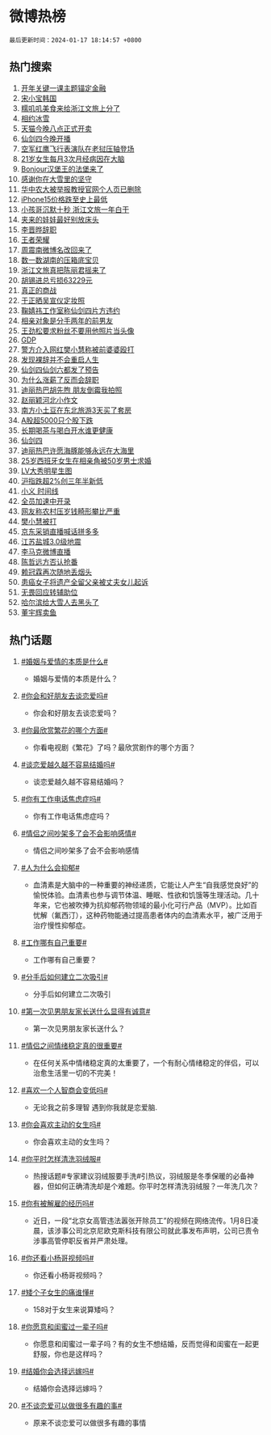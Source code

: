 # 微博热榜

`最后更新时间：2024-01-17 18:14:57 +0800`

## 热门搜索

1. [开年关键一课主题锚定金融](https://m.weibo.cn/search?containerid=100103type%3D1%26t%3D10%26q%3D%23%E5%BC%80%E5%B9%B4%E5%85%B3%E9%94%AE%E4%B8%80%E8%AF%BE%E4%B8%BB%E9%A2%98%E9%94%9A%E5%AE%9A%E9%87%91%E8%9E%8D%23&stream_entry_id=51&isnewpage=1&extparam=seat%3D1%26filter_type%3Drealtimehot%26c_type%3D51%26dgr%3D0%26q%3D%2523%25E5%25BC%2580%25E5%25B9%25B4%25E5%2585%25B3%25E9%2594%25AE%25E4%25B8%2580%25E8%25AF%25BE%25E4%25B8%25BB%25E9%25A2%2598%25E9%2594%259A%25E5%25AE%259A%25E9%2587%2591%25E8%259E%258D%2523%26cate%3D10103%26stream_entry_id%3D51%26pos%3D0%26display_time%3D1705486496%26pre_seqid%3D170548649638400300205)
1. [宋小宝韩国](https://m.weibo.cn/search?containerid=100103type%3D1%26t%3D10%26q%3D%E5%AE%8B%E5%B0%8F%E5%AE%9D%E9%9F%A9%E5%9B%BD&stream_entry_id=31&isnewpage=1&extparam=seat%3D1%26filter_type%3Drealtimehot%26band_rank%3D1%26dgr%3D0%26pos%3D0%26realpos%3D1%26c_type%3D31%26q%3D%25E5%25AE%258B%25E5%25B0%258F%25E5%25AE%259D%25E9%259F%25A9%25E5%259B%25BD%26stream_entry_id%3D31%26cate%3D5001%26lcate%3D5001%26flag%3D1%26display_time%3D1705486496%26pre_seqid%3D170548649638400300205)
1. [糯叽叽美食来给浙江文旅上分了](https://m.weibo.cn/search?containerid=100103type%3D1%26t%3D10%26q%3D%23%E7%B3%AF%E5%8F%BD%E5%8F%BD%E7%BE%8E%E9%A3%9F%E6%9D%A5%E7%BB%99%E6%B5%99%E6%B1%9F%E6%96%87%E6%97%85%E4%B8%8A%E5%88%86%E4%BA%86%23&stream_entry_id=31&isnewpage=1&extparam=seat%3D1%26filter_type%3Drealtimehot%26band_rank%3D2%26dgr%3D0%26pos%3D1%26realpos%3D2%26c_type%3D31%26q%3D%2523%25E7%25B3%25AF%25E5%258F%25BD%25E5%258F%25BD%25E7%25BE%258E%25E9%25A3%259F%25E6%259D%25A5%25E7%25BB%2599%25E6%25B5%2599%25E6%25B1%259F%25E6%2596%2587%25E6%2597%2585%25E4%25B8%258A%25E5%2588%2586%25E4%25BA%2586%2523%26stream_entry_id%3D31%26cate%3D5001%26lcate%3D5001%26flag%3D32768%26display_time%3D1705486496%26pre_seqid%3D170548649638400300205)
1. [相约冰雪](https://m.weibo.cn/search?containerid=100103type%3D1%26t%3D10%26q%3D%23%E7%9B%B8%E7%BA%A6%E5%86%B0%E9%9B%AA%23&stream_entry_id=31&isnewpage=1&extparam=seat%3D1%26filter_type%3Drealtimehot%26band_rank%3D3%26dgr%3D0%26pos%3D2%26realpos%3D3%26c_type%3D31%26q%3D%2523%25E7%259B%25B8%25E7%25BA%25A6%25E5%2586%25B0%25E9%259B%25AA%2523%26stream_entry_id%3D31%26cate%3D5001%26lcate%3D5001%26flag%3D0%26display_time%3D1705486496%26pre_seqid%3D170548649638400300205)
1. [天猫今晚八点正式开卖](https://m.weibo.cn/search?containerid=100103type%3D1%26t%3D10%26q%3D%23%E5%A4%A9%E7%8C%AB%E4%BB%8A%E6%99%9A%E5%85%AB%E7%82%B9%E6%AD%A3%E5%BC%8F%E5%BC%80%E5%8D%96%23&stream_entry_id=31&isnewpage=1&extparam=seat%3D1%26filter_type%3Drealtimehot%26band_rank%3D4%26dgr%3D0%26is_ad_pos%3D1%26pos%3D3%26c_type%3D31%26adid%3D219157%26topic_ad%3D1%26stream_entry_id%3D31%26cate%3D5001%26lcate%3D5001%26q%3D%2523%25E5%25A4%25A9%25E7%258C%25AB%25E4%25BB%258A%25E6%2599%259A%25E5%2585%25AB%25E7%2582%25B9%25E6%25AD%25A3%25E5%25BC%258F%25E5%25BC%2580%25E5%258D%2596%2523%26display_time%3D1705486496%26pre_seqid%3D170548649638400300205)
1. [仙剑四今晚开播](https://m.weibo.cn/search?containerid=100103type%3D1%26t%3D10%26q%3D%23%E4%BB%99%E5%89%91%E5%9B%9B%E4%BB%8A%E6%99%9A%E5%BC%80%E6%92%AD%23&stream_entry_id=31&isnewpage=1&extparam=seat%3D1%26filter_type%3Drealtimehot%26band_rank%3D4%26dgr%3D0%26pos%3D4%26realpos%3D4%26c_type%3D31%26q%3D%2523%25E4%25BB%2599%25E5%2589%2591%25E5%259B%259B%25E4%25BB%258A%25E6%2599%259A%25E5%25BC%2580%25E6%2592%25AD%2523%26stream_entry_id%3D31%26cate%3D5001%26lcate%3D5001%26flag%3D16%26display_time%3D1705486496%26pre_seqid%3D170548649638400300205)
1. [空军红鹰飞行表演队在老挝压轴登场](https://m.weibo.cn/search?containerid=100103type%3D1%26t%3D10%26q%3D%23%E7%A9%BA%E5%86%9B%E7%BA%A2%E9%B9%B0%E9%A3%9E%E8%A1%8C%E8%A1%A8%E6%BC%94%E9%98%9F%E5%9C%A8%E8%80%81%E6%8C%9D%E5%8E%8B%E8%BD%B4%E7%99%BB%E5%9C%BA%23&stream_entry_id=31&isnewpage=1&extparam=seat%3D1%26filter_type%3Drealtimehot%26band_rank%3D5%26dgr%3D0%26pos%3D5%26realpos%3D5%26c_type%3D31%26q%3D%2523%25E7%25A9%25BA%25E5%2586%259B%25E7%25BA%25A2%25E9%25B9%25B0%25E9%25A3%259E%25E8%25A1%258C%25E8%25A1%25A8%25E6%25BC%2594%25E9%2598%259F%25E5%259C%25A8%25E8%2580%2581%25E6%258C%259D%25E5%258E%258B%25E8%25BD%25B4%25E7%2599%25BB%25E5%259C%25BA%2523%26stream_entry_id%3D31%26cate%3D5001%26lcate%3D5001%26flag%3D32768%26display_time%3D1705486496%26pre_seqid%3D170548649638400300205)
1. [21岁女生每月3次月经病因在大脑](https://m.weibo.cn/search?containerid=100103type%3D1%26t%3D10%26q%3D%2321%E5%B2%81%E5%A5%B3%E7%94%9F%E6%AF%8F%E6%9C%883%E6%AC%A1%E6%9C%88%E7%BB%8F%E7%97%85%E5%9B%A0%E5%9C%A8%E5%A4%A7%E8%84%91%23&stream_entry_id=31&isnewpage=1&extparam=seat%3D1%26filter_type%3Drealtimehot%26band_rank%3D6%26dgr%3D0%26pos%3D6%26realpos%3D6%26c_type%3D31%26q%3D%252321%25E5%25B2%2581%25E5%25A5%25B3%25E7%2594%259F%25E6%25AF%258F%25E6%259C%25883%25E6%25AC%25A1%25E6%259C%2588%25E7%25BB%258F%25E7%2597%2585%25E5%259B%25A0%25E5%259C%25A8%25E5%25A4%25A7%25E8%2584%2591%2523%26stream_entry_id%3D31%26cate%3D5001%26lcate%3D5001%26flag%3D2%26display_time%3D1705486496%26pre_seqid%3D170548649638400300205)
1. [Bonjour汉堡王的法堡来了](https://m.weibo.cn/search?containerid=100103type%3D1%26t%3D10%26q%3D%23Bonjour%E6%B1%89%E5%A0%A1%E7%8E%8B%E7%9A%84%E6%B3%95%E5%A0%A1%E6%9D%A5%E4%BA%86%23&stream_entry_id=31&isnewpage=1&extparam=seat%3D1%26filter_type%3Drealtimehot%26band_rank%3D7%26dgr%3D0%26is_ad_pos%3D1%26pos%3D7%26c_type%3D31%26adid%3D219140%26topic_ad%3D1%26stream_entry_id%3D31%26cate%3D5001%26lcate%3D5001%26q%3D%2523Bonjour%25E6%25B1%2589%25E5%25A0%25A1%25E7%258E%258B%25E7%259A%2584%25E6%25B3%2595%25E5%25A0%25A1%25E6%259D%25A5%25E4%25BA%2586%2523%26display_time%3D1705486496%26pre_seqid%3D170548649638400300205)
1. [感谢你在大雪里的坚守](https://m.weibo.cn/search?containerid=100103type%3D1%26t%3D10%26q%3D%23%E6%84%9F%E8%B0%A2%E4%BD%A0%E5%9C%A8%E5%A4%A7%E9%9B%AA%E9%87%8C%E7%9A%84%E5%9D%9A%E5%AE%88%23&stream_entry_id=31&isnewpage=1&extparam=seat%3D1%26filter_type%3Drealtimehot%26band_rank%3D7%26dgr%3D0%26pos%3D8%26realpos%3D7%26c_type%3D31%26q%3D%2523%25E6%2584%259F%25E8%25B0%25A2%25E4%25BD%25A0%25E5%259C%25A8%25E5%25A4%25A7%25E9%259B%25AA%25E9%2587%258C%25E7%259A%2584%25E5%259D%259A%25E5%25AE%2588%2523%26stream_entry_id%3D31%26cate%3D5001%26lcate%3D5001%26flag%3D32768%26display_time%3D1705486496%26pre_seqid%3D170548649638400300205)
1. [华中农大被举报教授官网个人页已删除](https://m.weibo.cn/search?containerid=100103type%3D1%26t%3D10%26q%3D%23%E5%8D%8E%E4%B8%AD%E5%86%9C%E5%A4%A7%E8%A2%AB%E4%B8%BE%E6%8A%A5%E6%95%99%E6%8E%88%E5%AE%98%E7%BD%91%E4%B8%AA%E4%BA%BA%E9%A1%B5%E5%B7%B2%E5%88%A0%E9%99%A4%23&stream_entry_id=31&isnewpage=1&extparam=seat%3D1%26filter_type%3Drealtimehot%26band_rank%3D8%26dgr%3D0%26pos%3D9%26realpos%3D8%26c_type%3D31%26q%3D%2523%25E5%258D%258E%25E4%25B8%25AD%25E5%2586%259C%25E5%25A4%25A7%25E8%25A2%25AB%25E4%25B8%25BE%25E6%258A%25A5%25E6%2595%2599%25E6%258E%2588%25E5%25AE%2598%25E7%25BD%2591%25E4%25B8%25AA%25E4%25BA%25BA%25E9%25A1%25B5%25E5%25B7%25B2%25E5%2588%25A0%25E9%2599%25A4%2523%26stream_entry_id%3D31%26cate%3D5001%26lcate%3D5001%26flag%3D1%26display_time%3D1705486496%26pre_seqid%3D170548649638400300205)
1. [iPhone15价格跌至史上最低](https://m.weibo.cn/search?containerid=100103type%3D1%26t%3D10%26q%3D%23iPhone15%E4%BB%B7%E6%A0%BC%E8%B7%8C%E8%87%B3%E5%8F%B2%E4%B8%8A%E6%9C%80%E4%BD%8E%23&stream_entry_id=31&isnewpage=1&extparam=seat%3D1%26filter_type%3Drealtimehot%26band_rank%3D9%26dgr%3D0%26pos%3D10%26realpos%3D9%26c_type%3D31%26q%3D%2523iPhone15%25E4%25BB%25B7%25E6%25A0%25BC%25E8%25B7%258C%25E8%2587%25B3%25E5%258F%25B2%25E4%25B8%258A%25E6%259C%2580%25E4%25BD%258E%2523%26stream_entry_id%3D31%26cate%3D5001%26lcate%3D5001%26flag%3D2%26display_time%3D1705486496%26pre_seqid%3D170548649638400300205)
1. [小孩哥沉默十秒 浙江文旅一年白干](https://m.weibo.cn/search?containerid=100103type%3D1%26t%3D10%26q%3D%E5%B0%8F%E5%AD%A9%E5%93%A5%E6%B2%89%E9%BB%98%E5%8D%81%E7%A7%92+%E6%B5%99%E6%B1%9F%E6%96%87%E6%97%85%E4%B8%80%E5%B9%B4%E7%99%BD%E5%B9%B2&stream_entry_id=31&isnewpage=1&extparam=seat%3D1%26filter_type%3Drealtimehot%26band_rank%3D10%26dgr%3D0%26pos%3D11%26realpos%3D10%26c_type%3D31%26q%3D%25E5%25B0%258F%25E5%25AD%25A9%25E5%2593%25A5%25E6%25B2%2589%25E9%25BB%2598%25E5%258D%2581%25E7%25A7%2592%2520%25E6%25B5%2599%25E6%25B1%259F%25E6%2596%2587%25E6%2597%2585%25E4%25B8%2580%25E5%25B9%25B4%25E7%2599%25BD%25E5%25B9%25B2%26stream_entry_id%3D31%26cate%3D5001%26lcate%3D5001%26flag%3D1%26display_time%3D1705486496%26pre_seqid%3D170548649638400300205)
1. [夹来的娃娃最好别放床头](https://m.weibo.cn/search?containerid=100103type%3D1%26t%3D10%26q%3D%23%E5%A4%B9%E6%9D%A5%E7%9A%84%E5%A8%83%E5%A8%83%E6%9C%80%E5%A5%BD%E5%88%AB%E6%94%BE%E5%BA%8A%E5%A4%B4%23&stream_entry_id=31&isnewpage=1&extparam=seat%3D1%26filter_type%3Drealtimehot%26band_rank%3D11%26dgr%3D0%26pos%3D12%26realpos%3D11%26c_type%3D31%26q%3D%2523%25E5%25A4%25B9%25E6%259D%25A5%25E7%259A%2584%25E5%25A8%2583%25E5%25A8%2583%25E6%259C%2580%25E5%25A5%25BD%25E5%2588%25AB%25E6%2594%25BE%25E5%25BA%258A%25E5%25A4%25B4%2523%26stream_entry_id%3D31%26cate%3D5001%26lcate%3D5001%26flag%3D1%26display_time%3D1705486496%26pre_seqid%3D170548649638400300205)
1. [李晋晔辞职](https://m.weibo.cn/search?containerid=100103type%3D1%26t%3D10%26q%3D%23%E6%9D%8E%E6%99%8B%E6%99%94%E8%BE%9E%E8%81%8C%23&stream_entry_id=31&isnewpage=1&extparam=seat%3D1%26filter_type%3Drealtimehot%26band_rank%3D12%26dgr%3D0%26pos%3D13%26realpos%3D12%26c_type%3D31%26q%3D%2523%25E6%259D%258E%25E6%2599%258B%25E6%2599%2594%25E8%25BE%259E%25E8%2581%258C%2523%26stream_entry_id%3D31%26cate%3D5001%26lcate%3D5001%26flag%3D2%26display_time%3D1705486496%26pre_seqid%3D170548649638400300205)
1. [王者荣耀](https://m.weibo.cn/search?containerid=100103type%3D1%26t%3D10%26q%3D%E7%8E%8B%E8%80%85%E8%8D%A3%E8%80%80&stream_entry_id=31&isnewpage=1&extparam=seat%3D1%26filter_type%3Drealtimehot%26band_rank%3D13%26dgr%3D0%26pos%3D14%26realpos%3D13%26c_type%3D31%26q%3D%25E7%258E%258B%25E8%2580%2585%25E8%258D%25A3%25E8%2580%2580%26stream_entry_id%3D31%26cate%3D5001%26lcate%3D5001%26flag%3D1%26display_time%3D1705486496%26pre_seqid%3D170548649638400300205)
1. [周震南微博名改回来了](https://m.weibo.cn/search?containerid=100103type%3D1%26t%3D10%26q%3D%23%E5%91%A8%E9%9C%87%E5%8D%97%E5%BE%AE%E5%8D%9A%E5%90%8D%E6%94%B9%E5%9B%9E%E6%9D%A5%E4%BA%86%23&stream_entry_id=31&isnewpage=1&extparam=seat%3D1%26filter_type%3Drealtimehot%26band_rank%3D14%26dgr%3D0%26pos%3D15%26realpos%3D14%26c_type%3D31%26q%3D%2523%25E5%2591%25A8%25E9%259C%2587%25E5%258D%2597%25E5%25BE%25AE%25E5%258D%259A%25E5%2590%258D%25E6%2594%25B9%25E5%259B%259E%25E6%259D%25A5%25E4%25BA%2586%2523%26stream_entry_id%3D31%26cate%3D5001%26lcate%3D5001%26flag%3D2%26display_time%3D1705486496%26pre_seqid%3D170548649638400300205)
1. [数一数湖南的压箱底宝贝](https://m.weibo.cn/search?containerid=100103type%3D1%26t%3D10%26q%3D%23%E6%95%B0%E4%B8%80%E6%95%B0%E6%B9%96%E5%8D%97%E7%9A%84%E5%8E%8B%E7%AE%B1%E5%BA%95%E5%AE%9D%E8%B4%9D%23&stream_entry_id=31&isnewpage=1&extparam=seat%3D1%26filter_type%3Drealtimehot%26band_rank%3D15%26dgr%3D0%26pos%3D16%26realpos%3D15%26c_type%3D31%26q%3D%2523%25E6%2595%25B0%25E4%25B8%2580%25E6%2595%25B0%25E6%25B9%2596%25E5%258D%2597%25E7%259A%2584%25E5%258E%258B%25E7%25AE%25B1%25E5%25BA%2595%25E5%25AE%259D%25E8%25B4%259D%2523%26adid%3D219233%26stream_entry_id%3D31%26cate%3D5001%26lcate%3D5001%26flag%3D0%26display_time%3D1705486496%26pre_seqid%3D170548649638400300205)
1. [浙江文旅真把陈丽君摇来了](https://m.weibo.cn/search?containerid=100103type%3D1%26t%3D10%26q%3D%23%E6%B5%99%E6%B1%9F%E6%96%87%E6%97%85%E7%9C%9F%E6%8A%8A%E9%99%88%E4%B8%BD%E5%90%9B%E6%91%87%E6%9D%A5%E4%BA%86%23&stream_entry_id=31&isnewpage=1&extparam=seat%3D1%26filter_type%3Drealtimehot%26band_rank%3D16%26dgr%3D0%26pos%3D17%26realpos%3D16%26c_type%3D31%26q%3D%2523%25E6%25B5%2599%25E6%25B1%259F%25E6%2596%2587%25E6%2597%2585%25E7%259C%259F%25E6%258A%258A%25E9%2599%2588%25E4%25B8%25BD%25E5%2590%259B%25E6%2591%2587%25E6%259D%25A5%25E4%25BA%2586%2523%26stream_entry_id%3D31%26cate%3D5001%26lcate%3D5001%26flag%3D1%26display_time%3D1705486496%26pre_seqid%3D170548649638400300205)
1. [胡锡进总亏损63229元](https://m.weibo.cn/search?containerid=100103type%3D1%26t%3D10%26q%3D%23%E8%83%A1%E9%94%A1%E8%BF%9B%E6%80%BB%E4%BA%8F%E6%8D%9F63229%E5%85%83%23&stream_entry_id=31&isnewpage=1&extparam=seat%3D1%26filter_type%3Drealtimehot%26band_rank%3D17%26dgr%3D0%26pos%3D18%26realpos%3D17%26c_type%3D31%26q%3D%2523%25E8%2583%25A1%25E9%2594%25A1%25E8%25BF%259B%25E6%2580%25BB%25E4%25BA%258F%25E6%258D%259F63229%25E5%2585%2583%2523%26stream_entry_id%3D31%26cate%3D5001%26lcate%3D5001%26flag%3D1%26display_time%3D1705486496%26pre_seqid%3D170548649638400300205)
1. [真正的商战](https://m.weibo.cn/search?containerid=100103type%3D1%26t%3D10%26q%3D%E7%9C%9F%E6%AD%A3%E7%9A%84%E5%95%86%E6%88%98&stream_entry_id=31&isnewpage=1&extparam=seat%3D1%26filter_type%3Drealtimehot%26band_rank%3D18%26dgr%3D0%26pos%3D19%26realpos%3D18%26c_type%3D31%26q%3D%25E7%259C%259F%25E6%25AD%25A3%25E7%259A%2584%25E5%2595%2586%25E6%2588%2598%26stream_entry_id%3D31%26cate%3D5001%26lcate%3D5001%26flag%3D1%26display_time%3D1705486496%26pre_seqid%3D170548649638400300205)
1. [于正晒吴宣仪定妆照](https://m.weibo.cn/search?containerid=100103type%3D1%26t%3D10%26q%3D%23%E4%BA%8E%E6%AD%A3%E6%99%92%E5%90%B4%E5%AE%A3%E4%BB%AA%E5%AE%9A%E5%A6%86%E7%85%A7%23&stream_entry_id=31&isnewpage=1&extparam=seat%3D1%26filter_type%3Drealtimehot%26band_rank%3D19%26dgr%3D0%26pos%3D20%26realpos%3D19%26c_type%3D31%26q%3D%2523%25E4%25BA%258E%25E6%25AD%25A3%25E6%2599%2592%25E5%2590%25B4%25E5%25AE%25A3%25E4%25BB%25AA%25E5%25AE%259A%25E5%25A6%2586%25E7%2585%25A7%2523%26stream_entry_id%3D31%26cate%3D5001%26lcate%3D5001%26flag%3D1%26display_time%3D1705486496%26pre_seqid%3D170548649638400300205)
1. [鞠婧祎工作室称仙剑四片方违约](https://m.weibo.cn/search?containerid=100103type%3D1%26t%3D10%26q%3D%23%E9%9E%A0%E5%A9%A7%E7%A5%8E%E5%B7%A5%E4%BD%9C%E5%AE%A4%E7%A7%B0%E4%BB%99%E5%89%91%E5%9B%9B%E7%89%87%E6%96%B9%E8%BF%9D%E7%BA%A6%23&stream_entry_id=31&isnewpage=1&extparam=seat%3D1%26filter_type%3Drealtimehot%26band_rank%3D20%26dgr%3D0%26pos%3D21%26realpos%3D20%26c_type%3D31%26q%3D%2523%25E9%259E%25A0%25E5%25A9%25A7%25E7%25A5%258E%25E5%25B7%25A5%25E4%25BD%259C%25E5%25AE%25A4%25E7%25A7%25B0%25E4%25BB%2599%25E5%2589%2591%25E5%259B%259B%25E7%2589%2587%25E6%2596%25B9%25E8%25BF%259D%25E7%25BA%25A6%2523%26stream_entry_id%3D31%26cate%3D5001%26lcate%3D5001%26flag%3D0%26display_time%3D1705486496%26pre_seqid%3D170548649638400300205)
1. [相亲对象是分手两年的前男友](https://m.weibo.cn/search?containerid=100103type%3D1%26t%3D10%26q%3D%23%E7%9B%B8%E4%BA%B2%E5%AF%B9%E8%B1%A1%E6%98%AF%E5%88%86%E6%89%8B%E4%B8%A4%E5%B9%B4%E7%9A%84%E5%89%8D%E7%94%B7%E5%8F%8B%23&stream_entry_id=31&isnewpage=1&extparam=seat%3D1%26filter_type%3Drealtimehot%26band_rank%3D21%26dgr%3D0%26pos%3D22%26realpos%3D21%26c_type%3D31%26q%3D%2523%25E7%259B%25B8%25E4%25BA%25B2%25E5%25AF%25B9%25E8%25B1%25A1%25E6%2598%25AF%25E5%2588%2586%25E6%2589%258B%25E4%25B8%25A4%25E5%25B9%25B4%25E7%259A%2584%25E5%2589%258D%25E7%2594%25B7%25E5%258F%258B%2523%26stream_entry_id%3D31%26cate%3D5001%26lcate%3D5001%26flag%3D1%26display_time%3D1705486496%26pre_seqid%3D170548649638400300205)
1. [王劲松要求粉丝不要用他照片当头像](https://m.weibo.cn/search?containerid=100103type%3D1%26t%3D10%26q%3D%23%E7%8E%8B%E5%8A%B2%E6%9D%BE%E8%A6%81%E6%B1%82%E7%B2%89%E4%B8%9D%E4%B8%8D%E8%A6%81%E7%94%A8%E4%BB%96%E7%85%A7%E7%89%87%E5%BD%93%E5%A4%B4%E5%83%8F%23&stream_entry_id=31&isnewpage=1&extparam=seat%3D1%26filter_type%3Drealtimehot%26band_rank%3D22%26dgr%3D0%26pos%3D23%26realpos%3D22%26c_type%3D31%26q%3D%2523%25E7%258E%258B%25E5%258A%25B2%25E6%259D%25BE%25E8%25A6%2581%25E6%25B1%2582%25E7%25B2%2589%25E4%25B8%259D%25E4%25B8%258D%25E8%25A6%2581%25E7%2594%25A8%25E4%25BB%2596%25E7%2585%25A7%25E7%2589%2587%25E5%25BD%2593%25E5%25A4%25B4%25E5%2583%258F%2523%26stream_entry_id%3D31%26cate%3D5001%26lcate%3D5001%26flag%3D1%26display_time%3D1705486496%26pre_seqid%3D170548649638400300205)
1. [GDP](https://m.weibo.cn/search?containerid=100103type%3D1%26t%3D10%26q%3DGDP&stream_entry_id=31&isnewpage=1&extparam=seat%3D1%26filter_type%3Drealtimehot%26band_rank%3D23%26dgr%3D0%26pos%3D24%26realpos%3D23%26c_type%3D31%26q%3DGDP%26stream_entry_id%3D31%26cate%3D5001%26lcate%3D5001%26flag%3D1%26display_time%3D1705486496%26pre_seqid%3D170548649638400300205)
1. [警方介入网红樊小慧称被前婆婆殴打](https://m.weibo.cn/search?containerid=100103type%3D1%26t%3D10%26q%3D%23%E8%AD%A6%E6%96%B9%E4%BB%8B%E5%85%A5%E7%BD%91%E7%BA%A2%E6%A8%8A%E5%B0%8F%E6%85%A7%E7%A7%B0%E8%A2%AB%E5%89%8D%E5%A9%86%E5%A9%86%E6%AE%B4%E6%89%93%23&stream_entry_id=31&isnewpage=1&extparam=seat%3D1%26filter_type%3Drealtimehot%26band_rank%3D24%26dgr%3D0%26pos%3D25%26realpos%3D24%26c_type%3D31%26q%3D%2523%25E8%25AD%25A6%25E6%2596%25B9%25E4%25BB%258B%25E5%2585%25A5%25E7%25BD%2591%25E7%25BA%25A2%25E6%25A8%258A%25E5%25B0%258F%25E6%2585%25A7%25E7%25A7%25B0%25E8%25A2%25AB%25E5%2589%258D%25E5%25A9%2586%25E5%25A9%2586%25E6%25AE%25B4%25E6%2589%2593%2523%26stream_entry_id%3D31%26cate%3D5001%26lcate%3D5001%26flag%3D0%26display_time%3D1705486496%26pre_seqid%3D170548649638400300205)
1. [发现裸辞并不会重启人生](https://m.weibo.cn/search?containerid=100103type%3D1%26t%3D10%26q%3D%23%E5%8F%91%E7%8E%B0%E8%A3%B8%E8%BE%9E%E5%B9%B6%E4%B8%8D%E4%BC%9A%E9%87%8D%E5%90%AF%E4%BA%BA%E7%94%9F%23&stream_entry_id=31&isnewpage=1&extparam=seat%3D1%26filter_type%3Drealtimehot%26band_rank%3D25%26dgr%3D0%26pos%3D26%26realpos%3D25%26c_type%3D31%26q%3D%2523%25E5%258F%2591%25E7%258E%25B0%25E8%25A3%25B8%25E8%25BE%259E%25E5%25B9%25B6%25E4%25B8%258D%25E4%25BC%259A%25E9%2587%258D%25E5%2590%25AF%25E4%25BA%25BA%25E7%2594%259F%2523%26stream_entry_id%3D31%26cate%3D5001%26lcate%3D5001%26flag%3D1%26display_time%3D1705486496%26pre_seqid%3D170548649638400300205)
1. [仙剑四仙剑六都发了预告](https://m.weibo.cn/search?containerid=100103type%3D1%26t%3D10%26q%3D%23%E4%BB%99%E5%89%91%E5%9B%9B%E4%BB%99%E5%89%91%E5%85%AD%E9%83%BD%E5%8F%91%E4%BA%86%E9%A2%84%E5%91%8A%23&stream_entry_id=31&isnewpage=1&extparam=seat%3D1%26filter_type%3Drealtimehot%26band_rank%3D26%26dgr%3D0%26pos%3D27%26realpos%3D26%26c_type%3D31%26q%3D%2523%25E4%25BB%2599%25E5%2589%2591%25E5%259B%259B%25E4%25BB%2599%25E5%2589%2591%25E5%2585%25AD%25E9%2583%25BD%25E5%258F%2591%25E4%25BA%2586%25E9%25A2%2584%25E5%2591%258A%2523%26stream_entry_id%3D31%26cate%3D5001%26lcate%3D5001%26flag%3D0%26display_time%3D1705486496%26pre_seqid%3D170548649638400300205)
1. [为什么涨薪了反而会辞职](https://m.weibo.cn/search?containerid=100103type%3D1%26t%3D10%26q%3D%23%E4%B8%BA%E4%BB%80%E4%B9%88%E6%B6%A8%E8%96%AA%E4%BA%86%E5%8F%8D%E8%80%8C%E4%BC%9A%E8%BE%9E%E8%81%8C%23&stream_entry_id=31&isnewpage=1&extparam=seat%3D1%26filter_type%3Drealtimehot%26band_rank%3D27%26dgr%3D0%26pos%3D28%26realpos%3D27%26c_type%3D31%26q%3D%2523%25E4%25B8%25BA%25E4%25BB%2580%25E4%25B9%2588%25E6%25B6%25A8%25E8%2596%25AA%25E4%25BA%2586%25E5%258F%258D%25E8%2580%258C%25E4%25BC%259A%25E8%25BE%259E%25E8%2581%258C%2523%26stream_entry_id%3D31%26cate%3D5001%26lcate%3D5001%26flag%3D1%26display_time%3D1705486496%26pre_seqid%3D170548649638400300205)
1. [迪丽热巴胡先煦 朋友倒霉我拍照](https://m.weibo.cn/search?containerid=100103type%3D1%26t%3D10%26q%3D%E8%BF%AA%E4%B8%BD%E7%83%AD%E5%B7%B4%E8%83%A1%E5%85%88%E7%85%A6+%E6%9C%8B%E5%8F%8B%E5%80%92%E9%9C%89%E6%88%91%E6%8B%8D%E7%85%A7&stream_entry_id=31&isnewpage=1&extparam=seat%3D1%26filter_type%3Drealtimehot%26band_rank%3D28%26dgr%3D0%26pos%3D29%26realpos%3D28%26c_type%3D31%26q%3D%25E8%25BF%25AA%25E4%25B8%25BD%25E7%2583%25AD%25E5%25B7%25B4%25E8%2583%25A1%25E5%2585%2588%25E7%2585%25A6%2520%25E6%259C%258B%25E5%258F%258B%25E5%2580%2592%25E9%259C%2589%25E6%2588%2591%25E6%258B%258D%25E7%2585%25A7%26stream_entry_id%3D31%26cate%3D5001%26lcate%3D5001%26flag%3D0%26display_time%3D1705486496%26pre_seqid%3D170548649638400300205)
1. [赵丽颖河北小作文](https://m.weibo.cn/search?containerid=100103type%3D1%26t%3D10%26q%3D%23%E8%B5%B5%E4%B8%BD%E9%A2%96%E6%B2%B3%E5%8C%97%E5%B0%8F%E4%BD%9C%E6%96%87%23&stream_entry_id=31&isnewpage=1&extparam=seat%3D1%26filter_type%3Drealtimehot%26band_rank%3D29%26dgr%3D0%26pos%3D30%26realpos%3D29%26c_type%3D31%26q%3D%2523%25E8%25B5%25B5%25E4%25B8%25BD%25E9%25A2%2596%25E6%25B2%25B3%25E5%258C%2597%25E5%25B0%258F%25E4%25BD%259C%25E6%2596%2587%2523%26stream_entry_id%3D31%26cate%3D5001%26lcate%3D5001%26flag%3D1%26display_time%3D1705486496%26pre_seqid%3D170548649638400300205)
1. [南方小土豆在东北旅游3天买了套房](https://m.weibo.cn/search?containerid=100103type%3D1%26t%3D10%26q%3D%23%E5%8D%97%E6%96%B9%E5%B0%8F%E5%9C%9F%E8%B1%86%E5%9C%A8%E4%B8%9C%E5%8C%97%E6%97%85%E6%B8%B83%E5%A4%A9%E4%B9%B0%E4%BA%86%E5%A5%97%E6%88%BF%23&stream_entry_id=31&isnewpage=1&extparam=seat%3D1%26filter_type%3Drealtimehot%26band_rank%3D30%26dgr%3D0%26pos%3D31%26realpos%3D30%26c_type%3D31%26q%3D%2523%25E5%258D%2597%25E6%2596%25B9%25E5%25B0%258F%25E5%259C%259F%25E8%25B1%2586%25E5%259C%25A8%25E4%25B8%259C%25E5%258C%2597%25E6%2597%2585%25E6%25B8%25B83%25E5%25A4%25A9%25E4%25B9%25B0%25E4%25BA%2586%25E5%25A5%2597%25E6%2588%25BF%2523%26stream_entry_id%3D31%26cate%3D5001%26lcate%3D5001%26flag%3D0%26display_time%3D1705486496%26pre_seqid%3D170548649638400300205)
1. [A股超5000只个股下跌](https://m.weibo.cn/search?containerid=100103type%3D1%26t%3D10%26q%3D%23A%E8%82%A1%E8%B6%855000%E5%8F%AA%E4%B8%AA%E8%82%A1%E4%B8%8B%E8%B7%8C%23&stream_entry_id=31&isnewpage=1&extparam=seat%3D1%26filter_type%3Drealtimehot%26band_rank%3D31%26dgr%3D0%26pos%3D32%26realpos%3D31%26c_type%3D31%26q%3D%2523A%25E8%2582%25A1%25E8%25B6%25855000%25E5%258F%25AA%25E4%25B8%25AA%25E8%2582%25A1%25E4%25B8%258B%25E8%25B7%258C%2523%26stream_entry_id%3D31%26cate%3D5001%26lcate%3D5001%26flag%3D0%26display_time%3D1705486496%26pre_seqid%3D170548649638400300205)
1. [长期喝茶与喝白开水谁更健康](https://m.weibo.cn/search?containerid=100103type%3D1%26t%3D10%26q%3D%23%E9%95%BF%E6%9C%9F%E5%96%9D%E8%8C%B6%E4%B8%8E%E5%96%9D%E7%99%BD%E5%BC%80%E6%B0%B4%E8%B0%81%E6%9B%B4%E5%81%A5%E5%BA%B7%23&stream_entry_id=31&isnewpage=1&extparam=seat%3D1%26filter_type%3Drealtimehot%26band_rank%3D32%26dgr%3D0%26pos%3D33%26realpos%3D32%26c_type%3D31%26q%3D%2523%25E9%2595%25BF%25E6%259C%259F%25E5%2596%259D%25E8%258C%25B6%25E4%25B8%258E%25E5%2596%259D%25E7%2599%25BD%25E5%25BC%2580%25E6%25B0%25B4%25E8%25B0%2581%25E6%259B%25B4%25E5%2581%25A5%25E5%25BA%25B7%2523%26stream_entry_id%3D31%26cate%3D5001%26lcate%3D5001%26flag%3D0%26display_time%3D1705486496%26pre_seqid%3D170548649638400300205)
1. [仙剑四](https://m.weibo.cn/search?containerid=100103type%3D1%26t%3D10%26q%3D%E4%BB%99%E5%89%91%E5%9B%9B&stream_entry_id=31&isnewpage=1&extparam=seat%3D1%26filter_type%3Drealtimehot%26band_rank%3D33%26dgr%3D0%26pos%3D34%26realpos%3D33%26c_type%3D31%26q%3D%25E4%25BB%2599%25E5%2589%2591%25E5%259B%259B%26stream_entry_id%3D31%26cate%3D5001%26lcate%3D5001%26flag%3D0%26display_time%3D1705486496%26pre_seqid%3D170548649638400300205)
1. [迪丽热巴许愿海豚能够永远在大海里](https://m.weibo.cn/search?containerid=100103type%3D1%26t%3D10%26q%3D%23%E8%BF%AA%E4%B8%BD%E7%83%AD%E5%B7%B4%E8%AE%B8%E6%84%BF%E6%B5%B7%E8%B1%9A%E8%83%BD%E5%A4%9F%E6%B0%B8%E8%BF%9C%E5%9C%A8%E5%A4%A7%E6%B5%B7%E9%87%8C%23&stream_entry_id=31&isnewpage=1&extparam=seat%3D1%26filter_type%3Drealtimehot%26band_rank%3D34%26dgr%3D0%26pos%3D35%26realpos%3D34%26c_type%3D31%26q%3D%2523%25E8%25BF%25AA%25E4%25B8%25BD%25E7%2583%25AD%25E5%25B7%25B4%25E8%25AE%25B8%25E6%2584%25BF%25E6%25B5%25B7%25E8%25B1%259A%25E8%2583%25BD%25E5%25A4%259F%25E6%25B0%25B8%25E8%25BF%259C%25E5%259C%25A8%25E5%25A4%25A7%25E6%25B5%25B7%25E9%2587%258C%2523%26stream_entry_id%3D31%26cate%3D5001%26lcate%3D5001%26flag%3D1%26display_time%3D1705486496%26pre_seqid%3D170548649638400300205)
1. [25岁西班牙女生在相亲角被50岁男士求婚](https://m.weibo.cn/search?containerid=100103type%3D1%26t%3D10%26q%3D%2325%E5%B2%81%E8%A5%BF%E7%8F%AD%E7%89%99%E5%A5%B3%E7%94%9F%E5%9C%A8%E7%9B%B8%E4%BA%B2%E8%A7%92%E8%A2%AB50%E5%B2%81%E7%94%B7%E5%A3%AB%E6%B1%82%E5%A9%9A%23&stream_entry_id=31&isnewpage=1&extparam=seat%3D1%26filter_type%3Drealtimehot%26band_rank%3D35%26dgr%3D0%26pos%3D36%26realpos%3D35%26c_type%3D31%26q%3D%252325%25E5%25B2%2581%25E8%25A5%25BF%25E7%258F%25AD%25E7%2589%2599%25E5%25A5%25B3%25E7%2594%259F%25E5%259C%25A8%25E7%259B%25B8%25E4%25BA%25B2%25E8%25A7%2592%25E8%25A2%25AB50%25E5%25B2%2581%25E7%2594%25B7%25E5%25A3%25AB%25E6%25B1%2582%25E5%25A9%259A%2523%26stream_entry_id%3D31%26cate%3D5001%26lcate%3D5001%26flag%3D1%26display_time%3D1705486496%26pre_seqid%3D170548649638400300205)
1. [LV大秀明星生图](https://m.weibo.cn/search?containerid=100103type%3D1%26t%3D10%26q%3DLV%E5%A4%A7%E7%A7%80%E6%98%8E%E6%98%9F%E7%94%9F%E5%9B%BE&stream_entry_id=31&isnewpage=1&extparam=seat%3D1%26filter_type%3Drealtimehot%26band_rank%3D36%26dgr%3D0%26pos%3D37%26realpos%3D36%26c_type%3D31%26q%3DLV%25E5%25A4%25A7%25E7%25A7%2580%25E6%2598%258E%25E6%2598%259F%25E7%2594%259F%25E5%259B%25BE%26stream_entry_id%3D31%26cate%3D5001%26lcate%3D5001%26flag%3D1%26display_time%3D1705486496%26pre_seqid%3D170548649638400300205)
1. [沪指跌超2%创三年半新低](https://m.weibo.cn/search?containerid=100103type%3D1%26t%3D10%26q%3D%23%E6%B2%AA%E6%8C%87%E8%B7%8C%E8%B6%852%25%E5%88%9B%E4%B8%89%E5%B9%B4%E5%8D%8A%E6%96%B0%E4%BD%8E%23&stream_entry_id=31&isnewpage=1&extparam=seat%3D1%26filter_type%3Drealtimehot%26band_rank%3D37%26dgr%3D0%26pos%3D38%26realpos%3D37%26c_type%3D31%26q%3D%2523%25E6%25B2%25AA%25E6%258C%2587%25E8%25B7%258C%25E8%25B6%25852%2525%25E5%2588%259B%25E4%25B8%2589%25E5%25B9%25B4%25E5%258D%258A%25E6%2596%25B0%25E4%25BD%258E%2523%26stream_entry_id%3D31%26cate%3D5001%26lcate%3D5001%26flag%3D1%26display_time%3D1705486496%26pre_seqid%3D170548649638400300205)
1. [小义 时间线](https://m.weibo.cn/search?containerid=100103type%3D1%26t%3D10%26q%3D%E5%B0%8F%E4%B9%89+%E6%97%B6%E9%97%B4%E7%BA%BF&stream_entry_id=31&isnewpage=1&extparam=seat%3D1%26filter_type%3Drealtimehot%26band_rank%3D38%26dgr%3D0%26pos%3D39%26realpos%3D38%26c_type%3D31%26q%3D%25E5%25B0%258F%25E4%25B9%2589%2520%25E6%2597%25B6%25E9%2597%25B4%25E7%25BA%25BF%26stream_entry_id%3D31%26cate%3D5001%26lcate%3D5001%26flag%3D1%26display_time%3D1705486496%26pre_seqid%3D170548649638400300205)
1. [全员加速中开录](https://m.weibo.cn/search?containerid=100103type%3D1%26t%3D10%26q%3D%E5%85%A8%E5%91%98%E5%8A%A0%E9%80%9F%E4%B8%AD%E5%BC%80%E5%BD%95&stream_entry_id=31&isnewpage=1&extparam=seat%3D1%26filter_type%3Drealtimehot%26band_rank%3D39%26dgr%3D0%26pos%3D40%26realpos%3D39%26c_type%3D31%26q%3D%25E5%2585%25A8%25E5%2591%2598%25E5%258A%25A0%25E9%2580%259F%25E4%25B8%25AD%25E5%25BC%2580%25E5%25BD%2595%26stream_entry_id%3D31%26cate%3D5001%26lcate%3D5001%26flag%3D0%26display_time%3D1705486496%26pre_seqid%3D170548649638400300205)
1. [网友称农村压岁钱畸形攀比严重](https://m.weibo.cn/search?containerid=100103type%3D1%26t%3D10%26q%3D%23%E7%BD%91%E5%8F%8B%E7%A7%B0%E5%86%9C%E6%9D%91%E5%8E%8B%E5%B2%81%E9%92%B1%E7%95%B8%E5%BD%A2%E6%94%80%E6%AF%94%E4%B8%A5%E9%87%8D%23&stream_entry_id=31&isnewpage=1&extparam=seat%3D1%26filter_type%3Drealtimehot%26band_rank%3D40%26dgr%3D0%26pos%3D41%26realpos%3D40%26c_type%3D31%26q%3D%2523%25E7%25BD%2591%25E5%258F%258B%25E7%25A7%25B0%25E5%2586%259C%25E6%259D%2591%25E5%258E%258B%25E5%25B2%2581%25E9%2592%25B1%25E7%2595%25B8%25E5%25BD%25A2%25E6%2594%2580%25E6%25AF%2594%25E4%25B8%25A5%25E9%2587%258D%2523%26stream_entry_id%3D31%26cate%3D5001%26lcate%3D5001%26flag%3D1%26display_time%3D1705486496%26pre_seqid%3D170548649638400300205)
1. [樊小慧被打](https://m.weibo.cn/search?containerid=100103type%3D1%26t%3D10%26q%3D%23%E6%A8%8A%E5%B0%8F%E6%85%A7%E8%A2%AB%E6%89%93%23&stream_entry_id=31&isnewpage=1&extparam=seat%3D1%26filter_type%3Drealtimehot%26band_rank%3D41%26dgr%3D0%26pos%3D42%26realpos%3D41%26c_type%3D31%26q%3D%2523%25E6%25A8%258A%25E5%25B0%258F%25E6%2585%25A7%25E8%25A2%25AB%25E6%2589%2593%2523%26stream_entry_id%3D31%26cate%3D5001%26lcate%3D5001%26flag%3D0%26display_time%3D1705486496%26pre_seqid%3D170548649638400300205)
1. [京东采销直播喊话拼多多](https://m.weibo.cn/search?containerid=100103type%3D1%26t%3D10%26q%3D%23%E4%BA%AC%E4%B8%9C%E9%87%87%E9%94%80%E7%9B%B4%E6%92%AD%E5%96%8A%E8%AF%9D%E6%8B%BC%E5%A4%9A%E5%A4%9A%23&stream_entry_id=31&isnewpage=1&extparam=seat%3D1%26filter_type%3Drealtimehot%26band_rank%3D42%26dgr%3D0%26pos%3D43%26realpos%3D42%26c_type%3D31%26q%3D%2523%25E4%25BA%25AC%25E4%25B8%259C%25E9%2587%2587%25E9%2594%2580%25E7%259B%25B4%25E6%2592%25AD%25E5%2596%258A%25E8%25AF%259D%25E6%258B%25BC%25E5%25A4%259A%25E5%25A4%259A%2523%26stream_entry_id%3D31%26cate%3D5001%26lcate%3D5001%26flag%3D1%26display_time%3D1705486496%26pre_seqid%3D170548649638400300205)
1. [江苏盐城3.0级地震](https://m.weibo.cn/search?containerid=100103type%3D1%26t%3D10%26q%3D%23%E6%B1%9F%E8%8B%8F%E7%9B%90%E5%9F%8E3.0%E7%BA%A7%E5%9C%B0%E9%9C%87%23&stream_entry_id=31&isnewpage=1&extparam=seat%3D1%26filter_type%3Drealtimehot%26band_rank%3D43%26dgr%3D0%26pos%3D44%26realpos%3D43%26c_type%3D31%26q%3D%2523%25E6%25B1%259F%25E8%258B%258F%25E7%259B%2590%25E5%259F%258E3.0%25E7%25BA%25A7%25E5%259C%25B0%25E9%259C%2587%2523%26stream_entry_id%3D31%26cate%3D5001%26lcate%3D5001%26flag%3D1%26display_time%3D1705486496%26pre_seqid%3D170548649638400300205)
1. [李马克微博直播](https://m.weibo.cn/search?containerid=100103type%3D1%26t%3D10%26q%3D%E6%9D%8E%E9%A9%AC%E5%85%8B%E5%BE%AE%E5%8D%9A%E7%9B%B4%E6%92%AD&stream_entry_id=31&isnewpage=1&extparam=seat%3D1%26filter_type%3Drealtimehot%26band_rank%3D44%26dgr%3D0%26pos%3D45%26realpos%3D44%26c_type%3D31%26q%3D%25E6%259D%258E%25E9%25A9%25AC%25E5%2585%258B%25E5%25BE%25AE%25E5%258D%259A%25E7%259B%25B4%25E6%2592%25AD%26stream_entry_id%3D31%26cate%3D5001%26lcate%3D5001%26flag%3D1%26display_time%3D1705486496%26pre_seqid%3D170548649638400300205)
1. [陈哲远方否认抢番](https://m.weibo.cn/search?containerid=100103type%3D1%26t%3D10%26q%3D%E9%99%88%E5%93%B2%E8%BF%9C%E6%96%B9%E5%90%A6%E8%AE%A4%E6%8A%A2%E7%95%AA&stream_entry_id=31&isnewpage=1&extparam=seat%3D1%26filter_type%3Drealtimehot%26band_rank%3D45%26dgr%3D0%26pos%3D46%26realpos%3D45%26c_type%3D31%26q%3D%25E9%2599%2588%25E5%2593%25B2%25E8%25BF%259C%25E6%2596%25B9%25E5%2590%25A6%25E8%25AE%25A4%25E6%258A%25A2%25E7%2595%25AA%26stream_entry_id%3D31%26cate%3D5001%26lcate%3D5001%26flag%3D0%26display_time%3D1705486496%26pre_seqid%3D170548649638400300205)
1. [赖冠霖再次随地丢烟头](https://m.weibo.cn/search?containerid=100103type%3D1%26t%3D10%26q%3D%E8%B5%96%E5%86%A0%E9%9C%96%E5%86%8D%E6%AC%A1%E9%9A%8F%E5%9C%B0%E4%B8%A2%E7%83%9F%E5%A4%B4&stream_entry_id=31&isnewpage=1&extparam=seat%3D1%26filter_type%3Drealtimehot%26band_rank%3D46%26dgr%3D0%26pos%3D47%26realpos%3D46%26c_type%3D31%26q%3D%25E8%25B5%2596%25E5%2586%25A0%25E9%259C%2596%25E5%2586%258D%25E6%25AC%25A1%25E9%259A%258F%25E5%259C%25B0%25E4%25B8%25A2%25E7%2583%259F%25E5%25A4%25B4%26stream_entry_id%3D31%26cate%3D5001%26lcate%3D5001%26flag%3D0%26display_time%3D1705486496%26pre_seqid%3D170548649638400300205)
1. [患癌女子将遗产全留父亲被丈夫女儿起诉](https://m.weibo.cn/search?containerid=100103type%3D1%26t%3D10%26q%3D%23%E6%82%A3%E7%99%8C%E5%A5%B3%E5%AD%90%E5%B0%86%E9%81%97%E4%BA%A7%E5%85%A8%E7%95%99%E7%88%B6%E4%BA%B2%E8%A2%AB%E4%B8%88%E5%A4%AB%E5%A5%B3%E5%84%BF%E8%B5%B7%E8%AF%89%23&stream_entry_id=31&isnewpage=1&extparam=seat%3D1%26filter_type%3Drealtimehot%26band_rank%3D47%26dgr%3D0%26pos%3D48%26realpos%3D47%26c_type%3D31%26q%3D%2523%25E6%2582%25A3%25E7%2599%258C%25E5%25A5%25B3%25E5%25AD%2590%25E5%25B0%2586%25E9%2581%2597%25E4%25BA%25A7%25E5%2585%25A8%25E7%2595%2599%25E7%2588%25B6%25E4%25BA%25B2%25E8%25A2%25AB%25E4%25B8%2588%25E5%25A4%25AB%25E5%25A5%25B3%25E5%2584%25BF%25E8%25B5%25B7%25E8%25AF%2589%2523%26stream_entry_id%3D31%26cate%3D5001%26lcate%3D5001%26flag%3D0%26display_time%3D1705486496%26pre_seqid%3D170548649638400300205)
1. [无畏回应转辅助位](https://m.weibo.cn/search?containerid=100103type%3D1%26t%3D10%26q%3D%23%E6%97%A0%E7%95%8F%E5%9B%9E%E5%BA%94%E8%BD%AC%E8%BE%85%E5%8A%A9%E4%BD%8D%23&stream_entry_id=31&isnewpage=1&extparam=seat%3D1%26filter_type%3Drealtimehot%26band_rank%3D48%26dgr%3D0%26pos%3D49%26realpos%3D48%26c_type%3D31%26q%3D%2523%25E6%2597%25A0%25E7%2595%258F%25E5%259B%259E%25E5%25BA%2594%25E8%25BD%25AC%25E8%25BE%2585%25E5%258A%25A9%25E4%25BD%258D%2523%26stream_entry_id%3D31%26cate%3D5001%26lcate%3D5001%26flag%3D0%26display_time%3D1705486496%26pre_seqid%3D170548649638400300205)
1. [哈尔滨给大雪人去黑头了](https://m.weibo.cn/search?containerid=100103type%3D1%26t%3D10%26q%3D%23%E5%93%88%E5%B0%94%E6%BB%A8%E7%BB%99%E5%A4%A7%E9%9B%AA%E4%BA%BA%E5%8E%BB%E9%BB%91%E5%A4%B4%E4%BA%86%23&stream_entry_id=31&isnewpage=1&extparam=seat%3D1%26filter_type%3Drealtimehot%26band_rank%3D49%26dgr%3D0%26pos%3D50%26realpos%3D49%26c_type%3D31%26q%3D%2523%25E5%2593%2588%25E5%25B0%2594%25E6%25BB%25A8%25E7%25BB%2599%25E5%25A4%25A7%25E9%259B%25AA%25E4%25BA%25BA%25E5%258E%25BB%25E9%25BB%2591%25E5%25A4%25B4%25E4%25BA%2586%2523%26stream_entry_id%3D31%26cate%3D5001%26lcate%3D5001%26flag%3D1%26display_time%3D1705486496%26pre_seqid%3D170548649638400300205)
1. [董宇辉卖鱼](https://m.weibo.cn/search?containerid=100103type%3D1%26t%3D10%26q%3D%23%E8%91%A3%E5%AE%87%E8%BE%89%E5%8D%96%E9%B1%BC%23&stream_entry_id=31&isnewpage=1&extparam=seat%3D1%26filter_type%3Drealtimehot%26band_rank%3D50%26dgr%3D0%26pos%3D51%26realpos%3D50%26c_type%3D31%26q%3D%2523%25E8%2591%25A3%25E5%25AE%2587%25E8%25BE%2589%25E5%258D%2596%25E9%25B1%25BC%2523%26stream_entry_id%3D31%26cate%3D5001%26lcate%3D5001%26flag%3D0%26display_time%3D1705486496%26pre_seqid%3D170548649638400300205)

## 热门话题

1. [#婚姻与爱情的本质是什么#](https://m.weibo.cn/search?containerid=231522type%3D1%26t%3D10%26q%3D%23%E5%A9%9A%E5%A7%BB%E4%B8%8E%E7%88%B1%E6%83%85%E7%9A%84%E6%9C%AC%E8%B4%A8%E6%98%AF%E4%BB%80%E4%B9%88%23&stream_entry_id=128&isnewpage=1&extparam=seat%3D1%26c_type%3D128%26cate%3D5004%26unitid%3D1704881162756%26dgr%3D0%26lcate%3D5004%26pos%3D1-0-0%26display_time%3D1705486497%26pre_seqid%3D1705486497438915739151)
    - 婚姻与爱情的本质是什么？

1. [#你会和好朋友去谈恋爱吗#](https://m.weibo.cn/search?containerid=231522type%3D1%26t%3D10%26q%3D%23%E4%BD%A0%E4%BC%9A%E5%92%8C%E5%A5%BD%E6%9C%8B%E5%8F%8B%E5%8E%BB%E8%B0%88%E6%81%8B%E7%88%B1%E5%90%97%23&stream_entry_id=128&isnewpage=1&extparam=seat%3D1%26c_type%3D128%26cate%3D5004%26unitid%3D1704849959446%26dgr%3D0%26lcate%3D5004%26pos%3D1-0-1%26display_time%3D1705486497%26pre_seqid%3D1705486497438915739151)
    - 你会和好朋友去谈恋爱吗？

1. [#你最欣赏繁花的哪个方面#](https://m.weibo.cn/search?containerid=231522type%3D1%26t%3D10%26q%3D%23%E4%BD%A0%E6%9C%80%E6%AC%A3%E8%B5%8F%E7%B9%81%E8%8A%B1%E7%9A%84%E5%93%AA%E4%B8%AA%E6%96%B9%E9%9D%A2%23&stream_entry_id=128&isnewpage=1&extparam=seat%3D1%26c_type%3D128%26cate%3D5004%26unitid%3D1704872158127%26dgr%3D0%26lcate%3D5004%26pos%3D1-0-2%26display_time%3D1705486497%26pre_seqid%3D1705486497438915739151)
    - 你看电视剧《繁花》了吗？最欣赏剧作的哪个方面？

1. [#谈恋爱越久越不容易结婚吗#](https://m.weibo.cn/search?containerid=231522type%3D1%26t%3D10%26q%3D%23%E8%B0%88%E6%81%8B%E7%88%B1%E8%B6%8A%E4%B9%85%E8%B6%8A%E4%B8%8D%E5%AE%B9%E6%98%93%E7%BB%93%E5%A9%9A%E5%90%97%23&stream_entry_id=128&isnewpage=1&extparam=seat%3D1%26c_type%3D128%26cate%3D5004%26unitid%3D1704871559387%26dgr%3D0%26lcate%3D5004%26pos%3D1-0-3%26display_time%3D1705486497%26pre_seqid%3D1705486497438915739151)
    - 谈恋爱越久越不容易结婚吗？

1. [#你有工作电话焦虑症吗#](https://m.weibo.cn/search?containerid=231522type%3D1%26t%3D10%26q%3D%23%E4%BD%A0%E6%9C%89%E5%B7%A5%E4%BD%9C%E7%94%B5%E8%AF%9D%E7%84%A6%E8%99%91%E7%97%87%E5%90%97%23&stream_entry_id=128&isnewpage=1&extparam=seat%3D1%26c_type%3D128%26cate%3D5004%26unitid%3D1704877884678%26dgr%3D0%26lcate%3D5004%26pos%3D1-0-4%26display_time%3D1705486497%26pre_seqid%3D1705486497438915739151)
    - 你有工作电话焦虑症吗？

1. [#情侣之间吵架多了会不会影响感情#](https://m.weibo.cn/search?containerid=231522type%3D1%26t%3D10%26q%3D%23%E6%83%85%E4%BE%A3%E4%B9%8B%E9%97%B4%E5%90%B5%E6%9E%B6%E5%A4%9A%E4%BA%86%E4%BC%9A%E4%B8%8D%E4%BC%9A%E5%BD%B1%E5%93%8D%E6%84%9F%E6%83%85%23&stream_entry_id=128&isnewpage=1&extparam=seat%3D1%26c_type%3D128%26cate%3D5004%26unitid%3D1704792093809%26dgr%3D0%26lcate%3D5004%26pos%3D1-0-5%26display_time%3D1705486497%26pre_seqid%3D1705486497438915739151)
    - 情侣之间吵架多了会不会影响感情

1. [#人为什么会抑郁#](https://m.weibo.cn/search?containerid=231522type%3D1%26t%3D10%26q%3D%23%E4%BA%BA%E4%B8%BA%E4%BB%80%E4%B9%88%E4%BC%9A%E6%8A%91%E9%83%81%23&stream_entry_id=128&isnewpage=1&extparam=seat%3D1%26c_type%3D128%26cate%3D5004%26unitid%3D1704881163792%26dgr%3D0%26lcate%3D5004%26pos%3D1-0-6%26display_time%3D1705486497%26pre_seqid%3D1705486497438915739151)
    - 血清素是大脑中的一种重要的神经递质，它能让人产生“自我感觉良好”的愉悦体验。血清素也参与调节体温、睡眠、性欲和饥饿等生理活动。几十年来，它也被吹捧为抗抑郁药物领域的最小化可行产品（MVP）。比如百忧解（氟西汀），这种药物能通过提高患者体内的血清素水平，被广泛用于治疗慢性抑郁症。

1. [#工作哪有自己重要#](https://m.weibo.cn/search?containerid=231522type%3D1%26t%3D10%26q%3D%23%E5%B7%A5%E4%BD%9C%E5%93%AA%E6%9C%89%E8%87%AA%E5%B7%B1%E9%87%8D%E8%A6%81%23&stream_entry_id=128&isnewpage=1&extparam=seat%3D1%26c_type%3D128%26cate%3D5004%26unitid%3D1704949537973%26dgr%3D0%26lcate%3D5004%26pos%3D1-0-7%26display_time%3D1705486497%26pre_seqid%3D1705486497438915739151)
    - 工作哪有自己重要？

1. [#分手后如何建立二次吸引#](https://m.weibo.cn/search?containerid=231522type%3D1%26t%3D10%26q%3D%23%E5%88%86%E6%89%8B%E5%90%8E%E5%A6%82%E4%BD%95%E5%BB%BA%E7%AB%8B%E4%BA%8C%E6%AC%A1%E5%90%B8%E5%BC%95%23&stream_entry_id=128&isnewpage=1&extparam=seat%3D1%26c_type%3D128%26cate%3D5004%26unitid%3D1704870666886%26dgr%3D0%26lcate%3D5004%26pos%3D1-0-8%26display_time%3D1705486497%26pre_seqid%3D1705486497438915739151)
    - 分手后如何建立二次吸引

1. [#第一次见男朋友家长送什么显得有诚意#](https://m.weibo.cn/search?containerid=231522type%3D1%26t%3D10%26q%3D%23%E7%AC%AC%E4%B8%80%E6%AC%A1%E8%A7%81%E7%94%B7%E6%9C%8B%E5%8F%8B%E5%AE%B6%E9%95%BF%E9%80%81%E4%BB%80%E4%B9%88%E6%98%BE%E5%BE%97%E6%9C%89%E8%AF%9A%E6%84%8F%23&stream_entry_id=128&isnewpage=1&extparam=seat%3D1%26c_type%3D128%26cate%3D5004%26unitid%3D1704946836507%26dgr%3D0%26lcate%3D5004%26pos%3D1-0-9%26display_time%3D1705486497%26pre_seqid%3D1705486497438915739151)
    - 第一次见男朋友家长送什么？

1. [#情侣之间情绪稳定真的很重要#](https://m.weibo.cn/search?containerid=231522type%3D1%26t%3D10%26q%3D%23%E6%83%85%E4%BE%A3%E4%B9%8B%E9%97%B4%E6%83%85%E7%BB%AA%E7%A8%B3%E5%AE%9A%E7%9C%9F%E7%9A%84%E5%BE%88%E9%87%8D%E8%A6%81%23&stream_entry_id=128&isnewpage=1&extparam=seat%3D1%26c_type%3D128%26cate%3D5004%26unitid%3D1704779493657%26dgr%3D0%26lcate%3D5004%26pos%3D1-0-10%26display_time%3D1705486497%26pre_seqid%3D1705486497438915739151)
    - 在任何关系中情绪稳定真的太重要了，一个有耐心情绪稳定的伴侣，可以治愈生活里一切的不完美！

1. [#喜欢一个人智商会变低吗#](https://m.weibo.cn/search?containerid=231522type%3D1%26t%3D10%26q%3D%23%E5%96%9C%E6%AC%A2%E4%B8%80%E4%B8%AA%E4%BA%BA%E6%99%BA%E5%95%86%E4%BC%9A%E5%8F%98%E4%BD%8E%E5%90%97%23&stream_entry_id=128&isnewpage=1&extparam=seat%3D1%26c_type%3D128%26cate%3D5004%26unitid%3D1704783068038%26dgr%3D0%26lcate%3D5004%26pos%3D1-0-11%26display_time%3D1705486497%26pre_seqid%3D1705486497438915739151)
    - 无论我之前多理智  遇到你我就是恋爱脑.

1. [#你会喜欢主动的女生吗#](https://m.weibo.cn/search?containerid=231522type%3D1%26t%3D10%26q%3D%23%E4%BD%A0%E4%BC%9A%E5%96%9C%E6%AC%A2%E4%B8%BB%E5%8A%A8%E7%9A%84%E5%A5%B3%E7%94%9F%E5%90%97%23&stream_entry_id=128&isnewpage=1&extparam=seat%3D1%26c_type%3D128%26cate%3D5004%26unitid%3D1704786077236%26dgr%3D0%26lcate%3D5004%26pos%3D1-0-12%26display_time%3D1705486497%26pre_seqid%3D1705486497438915739151)
    - 你会喜欢主动的女生吗？

1. [#你平时怎样清洗羽绒服#](https://m.weibo.cn/search?containerid=231522type%3D1%26t%3D10%26q%3D%23%E4%BD%A0%E5%B9%B3%E6%97%B6%E6%80%8E%E6%A0%B7%E6%B8%85%E6%B4%97%E7%BE%BD%E7%BB%92%E6%9C%8D%23&stream_entry_id=128&isnewpage=1&extparam=seat%3D1%26c_type%3D128%26cate%3D5004%26unitid%3D1704789081364%26dgr%3D0%26lcate%3D5004%26pos%3D1-0-13%26display_time%3D1705486497%26pre_seqid%3D1705486497438915739151)
    - 热搜话题#专家建议羽绒服要手洗#引热议，羽绒服是冬季保暖的必备神器，但如何正确清洗却是个难题。你平时怎样清洗羽绒服？一年洗几次？

1. [#你有被解雇的经历吗#](https://m.weibo.cn/search?containerid=231522type%3D1%26t%3D10%26q%3D%23%E4%BD%A0%E6%9C%89%E8%A2%AB%E8%A7%A3%E9%9B%87%E7%9A%84%E7%BB%8F%E5%8E%86%E5%90%97%23&stream_entry_id=128&isnewpage=1&extparam=seat%3D1%26c_type%3D128%26cate%3D5004%26unitid%3D1704794482090%26dgr%3D0%26lcate%3D5004%26pos%3D1-0-14%26display_time%3D1705486497%26pre_seqid%3D1705486497438915739151)
    - 近日，一段“北京女高管违法嚣张开除员工”的视频在网络流传。1月8日凌晨，该涉事公司北京尼欧克斯科技有限公司就此事发布声明，公司已责令涉事高管停职反省并严肃处理。

1. [#你还看小杨哥视频吗#](https://m.weibo.cn/search?containerid=231522type%3D1%26t%3D10%26q%3D%23%E4%BD%A0%E8%BF%98%E7%9C%8B%E5%B0%8F%E6%9D%A8%E5%93%A5%E8%A7%86%E9%A2%91%E5%90%97%23&stream_entry_id=128&isnewpage=1&extparam=seat%3D1%26c_type%3D128%26cate%3D5004%26unitid%3D1704797193944%26dgr%3D0%26lcate%3D5004%26pos%3D1-0-15%26display_time%3D1705486497%26pre_seqid%3D1705486497438915739151)
    - 你还看小杨哥视频吗？

1. [#矮个子女生的痛谁懂#](https://m.weibo.cn/search?containerid=231522type%3D1%26t%3D10%26q%3D%23%E7%9F%AE%E4%B8%AA%E5%AD%90%E5%A5%B3%E7%94%9F%E7%9A%84%E7%97%9B%E8%B0%81%E6%87%82%23&stream_entry_id=128&isnewpage=1&extparam=seat%3D1%26c_type%3D128%26cate%3D5004%26unitid%3D1704804675994%26dgr%3D0%26lcate%3D5004%26pos%3D1-0-16%26display_time%3D1705486497%26pre_seqid%3D1705486497438915739151)
    - 158对于女生来说算矮吗？

1. [#你愿意和闺蜜过一辈子吗#](https://m.weibo.cn/search?containerid=231522type%3D1%26t%3D10%26q%3D%23%E4%BD%A0%E6%84%BF%E6%84%8F%E5%92%8C%E9%97%BA%E8%9C%9C%E8%BF%87%E4%B8%80%E8%BE%88%E5%AD%90%E5%90%97%23&stream_entry_id=128&isnewpage=1&extparam=seat%3D1%26c_type%3D128%26cate%3D5004%26unitid%3D1704875757520%26dgr%3D0%26lcate%3D5004%26pos%3D1-0-17%26display_time%3D1705486497%26pre_seqid%3D1705486497438915739151)
    - 你愿意和闺蜜过一辈子吗？有的女生不想结婚，反而觉得和闺蜜在一起更舒服，你也是这样吗？

1. [#结婚你会选择远嫁吗#](https://m.weibo.cn/search?containerid=231522type%3D1%26t%3D10%26q%3D%23%E7%BB%93%E5%A9%9A%E4%BD%A0%E4%BC%9A%E9%80%89%E6%8B%A9%E8%BF%9C%E5%AB%81%E5%90%97%23&stream_entry_id=128&isnewpage=1&extparam=seat%3D1%26c_type%3D128%26cate%3D5004%26unitid%3D1704870361894%26dgr%3D0%26lcate%3D5004%26pos%3D1-0-18%26display_time%3D1705486497%26pre_seqid%3D1705486497438915739151)
    - 结婚你会选择远嫁吗？

1. [#不谈恋爱可以做很多有趣的事#](https://m.weibo.cn/search?containerid=231522type%3D1%26t%3D10%26q%3D%23%E4%B8%8D%E8%B0%88%E6%81%8B%E7%88%B1%E5%8F%AF%E4%BB%A5%E5%81%9A%E5%BE%88%E5%A4%9A%E6%9C%89%E8%B6%A3%E7%9A%84%E4%BA%8B%23&stream_entry_id=128&isnewpage=1&extparam=seat%3D1%26c_type%3D128%26cate%3D5004%26unitid%3D1704865280259%26dgr%3D0%26lcate%3D5004%26pos%3D1-0-19%26display_time%3D1705486497%26pre_seqid%3D1705486497438915739151)
    - 原来不谈恋爱可以做很多有趣的事情

